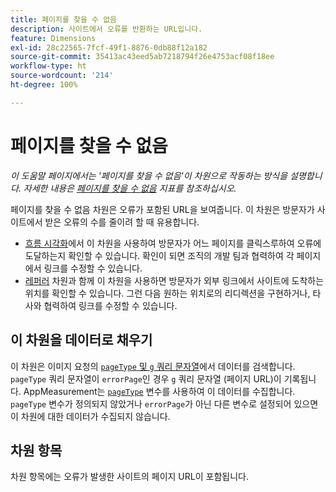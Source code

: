 ```yaml
---
title: 페이지를 찾을 수 없음
description: 사이트에서 오류를 반환하는 URL입니다.
feature: Dimensions
exl-id: 28c22565-7fcf-49f1-8876-0db88f12a182
source-git-commit: 35413ac43eed5ab7218794f26e4753acf08f18ee
workflow-type: ht
source-wordcount: '214'
ht-degree: 100%

---
```


# 페이지를 찾을 수 없음

*이 도움말 페이지에서는 &#39;페이지를 찾을 수 없음&#39;이 차원으로 작동하는 방식을 설명합니다. 자세한 내용은 [페이지를 찾을 수 없음](../metrics/pages-not-found.md) 지표를 참조하십시오.*

페이지를 찾을 수 없음 차원은 오류가 포함된 URL을 보여줍니다. 이 차원은 방문자가 사이트에서 받은 오류의 수를 줄이려 할 때 유용합니다.

* [흐름 시각화](/help/analyze/analysis-workspace/visualizations/c-flow/flow.md)에서 이 차원을 사용하여 방문자가 어느 페이지를 클릭스루하여 오류에 도달하는지 확인할 수 있습니다. 확인이 되면 조직의 개발 팀과 협력하여 각 페이지에서 링크를 수정할 수 있습니다.
* [레퍼러](referrer.md) 차원과 함께 이 차원을 사용하면 방문자가 외부 링크에서 사이트에 도착하는 위치를 확인할 수 있습니다. 그런 다음 원하는 위치로의 리디렉션을 구현하거나, 타사와 협력하여 링크를 수정할 수 있습니다.

## 이 차원을 데이터로 채우기

이 차원은 이미지 요청의 [`pageType` 및 `g` 쿼리 문자열](/help/implement/validate/query-parameters.md)에서 데이터를 검색합니다. `pageType` 쿼리 문자열이 `errorPage`인 경우 `g` 쿼리 문자열 (페이지 URL)이 기록됩니다. AppMeasurement는 [`pageType`](/help/implement/vars/page-vars/pagetype.md) 변수를 사용하여 이 데이터를 수집합니다. `pageType` 변수가 정의되지 않았거나 `errorPage`가 아닌 다른 변수로 설정되어 있으면 이 차원에 대한 데이터가 수집되지 않습니다.

## 차원 항목

차원 항목에는 오류가 발생한 사이트의 페이지 URL이 포함됩니다.
